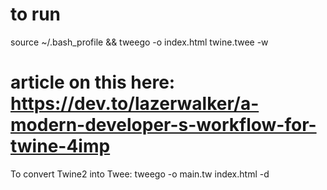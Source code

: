 # to run

source ~/.bash_profile &&
tweego -o index.html twine.twee -w

# article on this here: https://dev.to/lazerwalker/a-modern-developer-s-workflow-for-twine-4imp

To convert Twine2 into Twee: tweego -o main.tw index.html -d


